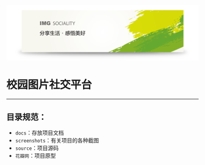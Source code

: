 ![](https://github.com/xdSEwebE/img_sociality/raw/master/screenshots/color_your_life.png)
# 校园图片社交平台

---

## 目录规范：
- `docs`：存放项目文档
- `screenshots`：有关项目的各种截图
- `source`：项目源码
- `花瓣网`：项目原型
